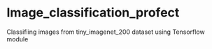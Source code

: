 # Image_classification_profect
Classifiing images from tiny_imagenet_200 dataset using Tensorflow module
